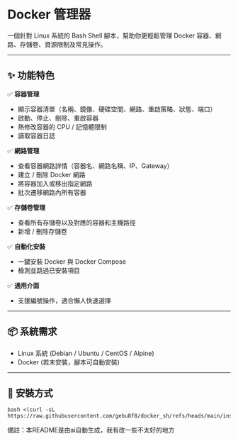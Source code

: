 # Docker 管理器

一個針對 Linux 系統的 Bash Shell 腳本，幫助你更輕鬆管理 Docker 容器、網路、存儲卷、資源限制及常見操作。

---

## ✨ 功能特色

✅ **容器管理**
- 顯示容器清單（名稱、鏡像、硬碟空間、網路、重啟策略、狀態、端口）
- 啟動、停止、刪除、重啟容器
- 熱修改容器的 CPU / 記憶體限制
- 讀取容器日誌

✅ **網路管理**
- 查看容器網路詳情（容器名、網路名稱、IP、Gateway）
- 建立 / 刪除 Docker 網路
- 將容器加入或移出指定網路
- 批次遷移網路內所有容器

✅ **存儲卷管理**
- 查看所有存儲卷以及對應的容器和主機路徑
- 新增 / 刪除存儲卷

✅ **自動化安裝**
- 一鍵安裝 Docker 與 Docker Compose
- 檢測並跳過已安裝項目

✅ **通用介面**
- 支援編號操作，適合懶人快速選擇

---

## 📦 系統需求

- Linux 系統 (Debian / Ubuntu / CentOS / Alpine)
- Docker (若未安裝，腳本可自動安裝)

---

## 🚀 安裝方式
```
bash <(curl -sL https://raw.githubusercontent.com/gebu8f8/docker_sh/refs/heads/main/install.sh)
```
備註：本README是由ai自動生成，我有改一些不太好的地方

